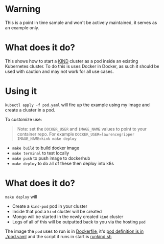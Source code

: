# Warning

This is a point in time sample and won't be actively maintained, it serves as an example only. 

# What does it do?

This shows how to start a [KIND]() cluster as a pod inside an existing Kubernetes cluster. To do this is uses Docker in Docker, as such it should be used with caution and may not work for all use cases. 

# Using it

`kubectl apply -f pod.yaml` will fire up the example using my image and create a cluster in a pod. 

To customize use:

> Note: set the `DOCKER_USER` and `IMAGE_NAME` values to point to your container repo. For example `DOCKER_USER=lawrencegripper IMAGE_NAME=kink make deploy` 

- `make build` to build docker image
- `make terminal` to test locally 
- `make push` to push image to dockerhub
- `make deploy` to do all of these then deploy into k8s

# What does it do?

`make deploy` will 

- Create a `kind-pod` pod in your cluster
- Inside that pod a `kind` cluster will be created
- Mongo will be started in the newly created `kind` cluster
- Logs of all of this will be outputted back to you via the hosting `pod`

The image the `pod` uses to run is in [Dockerfile](./Dockerfile), it's [pod definition is in ./pod.yaml](./pod.yaml) and the script it runs in start is [runkind.sh](./runkind.sh)